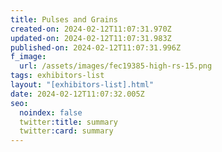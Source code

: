 ```yaml
---
title: Pulses and Grains
created-on: 2024-02-12T11:07:31.970Z
updated-on: 2024-02-12T11:07:31.983Z
published-on: 2024-02-12T11:07:31.996Z
f_image:
  url: /assets/images/fec19385-high-rs-15.png
tags: exhibitors-list
layout: "[exhibitors-list].html"
date: 2024-02-12T11:07:32.005Z
seo:
  noindex: false
  twitter:title: summary
  twitter:card: summary
---
```

